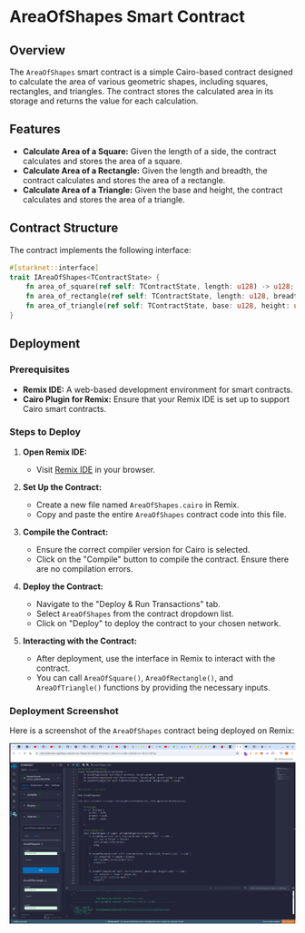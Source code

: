 # AreaOfShapes Smart Contract

## Overview

The `AreaOfShapes` smart contract is a simple Cairo-based contract designed to calculate the area of various geometric shapes, including squares, rectangles, and triangles. The contract stores the calculated area in its storage and returns the value for each calculation.

## Features

- **Calculate Area of a Square:** Given the length of a side, the contract calculates and stores the area of a square.
- **Calculate Area of a Rectangle:** Given the length and breadth, the contract calculates and stores the area of a rectangle.
- **Calculate Area of a Triangle:** Given the base and height, the contract calculates and stores the area of a triangle.

## Contract Structure

The contract implements the following interface:

```rust
#[starknet::interface]
trait IAreaOfShapes<TContractState> {
    fn area_of_square(ref self: TContractState, length: u128) -> u128;
    fn area_of_rectangle(ref self: TContractState, length: u128, breadth: u128) -> u128;
    fn area_of_triangle(ref self: TContractState, base: u128, height: u128) -> u128;
}
```

## Deployment

### Prerequisites

- **Remix IDE:** A web-based development environment for smart contracts.
- **Cairo Plugin for Remix:** Ensure that your Remix IDE is set up to support Cairo smart contracts.

### Steps to Deploy

1. **Open Remix IDE:**
   - Visit [Remix IDE](https://remix.ethereum.org) in your browser.

2. **Set Up the Contract:**
   - Create a new file named `AreaOfShapes.cairo` in Remix.
   - Copy and paste the entire `AreaOfShapes` contract code into this file.

3. **Compile the Contract:**
   - Ensure the correct compiler version for Cairo is selected.
   - Click on the "Compile" button to compile the contract. Ensure there are no compilation errors.

4. **Deploy the Contract:**
   - Navigate to the "Deploy & Run Transactions" tab.
   - Select `AreaOfShapes` from the contract dropdown list.
   - Click on "Deploy" to deploy the contract to your chosen network.

5. **Interacting with the Contract:**
   - After deployment, use the interface in Remix to interact with the contract.
   - You can call `AreaOfSquare()`, `AreaOfRectangle()`, and `AreaOfTriangle()` functions by providing the necessary inputs.

### Deployment Screenshot

Here is a screenshot of the `AreaOfShapes` contract being deployed on Remix:

![Remix Deployment Screenshot](./images/Area.png)
